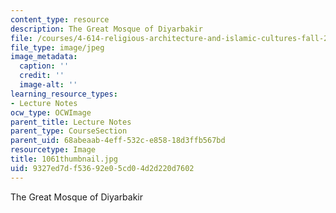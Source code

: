 ```yaml
---
content_type: resource
description: The Great Mosque of Diyarbakir
file: /courses/4-614-religious-architecture-and-islamic-cultures-fall-2002/9327ed7df53692e05cd04d2d220d7602_1061thumbnail.jpg
file_type: image/jpeg
image_metadata:
  caption: ''
  credit: ''
  image-alt: ''
learning_resource_types:
- Lecture Notes
ocw_type: OCWImage
parent_title: Lecture Notes
parent_type: CourseSection
parent_uid: 68abeaab-4eff-532c-e858-18d3ffb567bd
resourcetype: Image
title: 1061thumbnail.jpg
uid: 9327ed7d-f536-92e0-5cd0-4d2d220d7602
---
```

The Great Mosque of Diyarbakir

